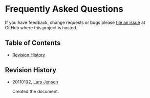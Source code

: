 
Frequently Asked Questions
===============================================================================

If you have feedback, change requests or bugs please [file an issue][1] at
GitHub where this project is hosted.


Table of Contents
-------------------------------------------------------------------------------

*   [Revision History](#revision_history)


<a name="revision_history"/>

Revision History
-------------------------------------------------------------------------------

*   20110102, [Lars Jensen](mailto:lars.jensen@exenova.dk)

    Created the document.

[1]:  https://github.com/larjen/modulaise/issues
      "Create an issue for Modulaise"    